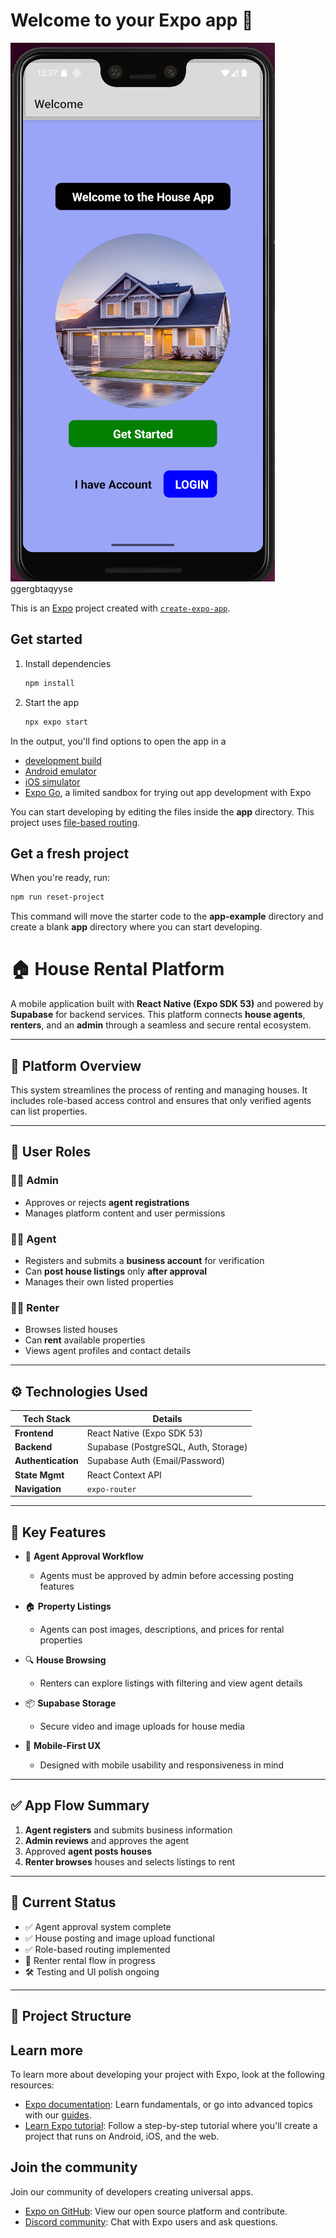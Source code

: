 # Welcome to your Expo app 👋
![Screenshot](http://github.com/afidhu/Native_DALALIAPP/raw/main/Screenshot%20from%202025-05-10%2000-38-16.png)          ggergbtaqyyse

This is an [Expo](https://expo.dev) project created with [`create-expo-app`](https://www.npmjs.com/package/create-expo-app).
## Get started

1. Install dependencies

   ```bash
   npm install
   ```

2. Start the app

   ```bash
   npx expo start
   ```

In the output, you'll find options to open the app in a

- [development build](https://docs.expo.dev/develop/development-builds/introduction/)
- [Android emulator](https://docs.expo.dev/workflow/android-studio-emulator/)
- [iOS simulator](https://docs.expo.dev/workflow/ios-simulator/)
- [Expo Go](https://expo.dev/go), a limited sandbox for trying out app development with Expo

You can start developing by editing the files inside the **app** directory. This project uses [file-based routing](https://docs.expo.dev/router/introduction).

## Get a fresh project

When you're ready, run:

```bash
npm run reset-project
```

This command will move the starter code to the **app-example** directory and create a blank **app** directory where you can start developing.



# 🏠 House Rental Platform

A mobile application built with **React Native (Expo SDK 53)** and powered by **Supabase** for backend services. This platform connects **house agents**, **renters**, and an **admin** through a seamless and secure rental ecosystem.

---

## 📱 Platform Overview

This system streamlines the process of renting and managing houses. It includes role-based access control and ensures that only verified agents can list properties.

---

## 👥 User Roles

### 🧑‍💼 Admin
- Approves or rejects **agent registrations**
- Manages platform content and user permissions

### 🧑‍💼 Agent
- Registers and submits a **business account** for verification
- Can **post house listings** only **after approval**
- Manages their own listed properties

### 🧑‍💻 Renter
- Browses listed houses
- Can **rent** available properties
- Views agent profiles and contact details

---

## ⚙️ Technologies Used

| Tech Stack        | Details |
|------------------|---------|
| **Frontend**     | React Native (Expo SDK 53) |
| **Backend**      | Supabase (PostgreSQL, Auth, Storage) |
| **Authentication** | Supabase Auth (Email/Password) |
| **State Mgmt**   | React Context API |
| **Navigation**   | `expo-router` |

---

## 🔐 Key Features

- 📄 **Agent Approval Workflow**
  - Agents must be approved by admin before accessing posting features

- 🏠 **Property Listings**
  - Agents can post images, descriptions, and prices for rental properties

- 🔍 **House Browsing**
  - Renters can explore listings with filtering and view agent details

- 📦 **Supabase Storage**
  - Secure video and image uploads for house media

- 📲 **Mobile-First UX**
  - Designed with mobile usability and responsiveness in mind

---

## ✅ App Flow Summary

1. **Agent registers** and submits business information
2. **Admin reviews** and approves the agent
3. Approved **agent posts houses**
4. **Renter browses** houses and selects listings to rent

---

## 🚧 Current Status

- ✅ Agent approval system complete  
- ✅ House posting and image upload functional  
- ✅ Role-based routing implemented  
- 🔄 Renter rental flow in progress  
- 🛠️ Testing and UI polish ongoing

---

## 📂 Project Structure






## Learn more

To learn more about developing your project with Expo, look at the following resources:

- [Expo documentation](https://docs.expo.dev/): Learn fundamentals, or go into advanced topics with our [guides](https://docs.expo.dev/guides).
- [Learn Expo tutorial](https://docs.expo.dev/tutorial/introduction/): Follow a step-by-step tutorial where you'll create a project that runs on Android, iOS, and the web.

## Join the community

Join our community of developers creating universal apps.

- [Expo on GitHub](https://github.com/expo/expo): View our open source platform and contribute.
- [Discord community](https://chat.expo.dev): Chat with Expo users and ask questions.
